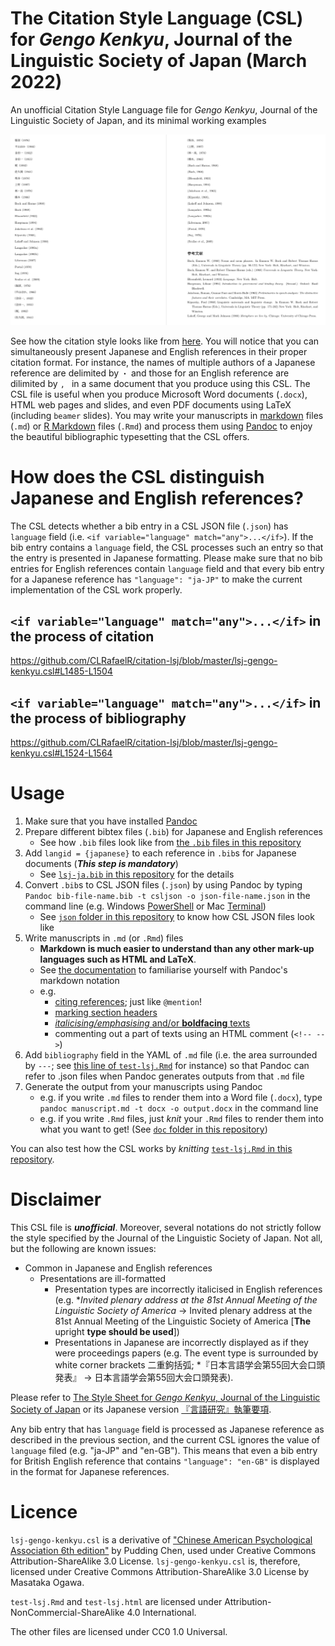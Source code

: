 # The Citation Style Language (CSL) for *Gengo Kenkyu*, Journal of the Linguistic Society of Japan (March 2022)

An unofficial Citation Style Language file for *Gengo Kenkyu*, Journal of the Linguistic Society of Japan, and its minimal working examples

![](https://github.com/CLRafaelR/citation-lsj/blob/master/doc/output-example.png)

See how the citation style looks like from [here](https://htmlpreview.github.io/?https://github.com/CLRafaelR/citation-lsj/blob/master/doc/test-lsj.html).
You will notice that you can simultaneously present Japanese and English references in their proper citation format.
For instance, the names of multiple authors of a Japanese reference are delimited by `・` and those for an English reference are dilimited by `, ` in a same document that you produce using this CSL.
The CSL file is useful when you produce Microsoft Word documents (`.docx`), HTML web pages and slides, and even PDF documents using LaTeX (including `beamer` slides).
You may write your manuscripts in [markdown](https://pandoc.org/MANUAL.html#pandocs-markdown) files (`.md`) or [R Markdown](https://rmarkdown.rstudio.com/) files (`.Rmd`)
and process them using [Pandoc](https://pandoc.org/index.html) to enjoy the beautiful bibliographic typesetting that the CSL offers.

# How does the CSL distinguish Japanese and English references?

The CSL detects whether a bib entry in a CSL JSON file (`.json`) has `language` field (i.e. `<if variable="language" match="any">...</if>`).
If the bib entry contains a `language` field,
the CSL processes such an entry so that the entry is presented in Japanese formatting.
Please make sure that
no bib entries for English references contain `language` field and that every bib entry for a Japanese reference has `"language": "ja-JP"`
to make the current implementation of the CSL work properly.

## `<if variable="language" match="any">...</if>` in the process of citation

https://github.com/CLRafaelR/citation-lsj/blob/master/lsj-gengo-kenkyu.csl#L1485-L1504

## `<if variable="language" match="any">...</if>` in the process of bibliography

https://github.com/CLRafaelR/citation-lsj/blob/master/lsj-gengo-kenkyu.csl#L1524-L1564

# Usage

1. Make sure that you have installed [Pandoc](https://pandoc.org/installing.html)
2. Prepare different bibtex files (`.bib`) for Japanese and English references
    - See how `.bib` files look like from [the `.bib` files in this repository](https://github.com/CLRafaelR/citation-lsj/tree/master/bib)
3. Add `langid = {japanese}` to each reference in `.bib`s for Japanese documents (***This step is mandatory***)
    - See [`lsj-ja.bib` in this repository](https://github.com/CLRafaelR/citation-lsj/blob/master/bib/lsj-ja.bib) for the details
4. Convert `.bib`s to CSL JSON files (`.json`) by using Pandoc by typing `Pandoc bib-file-name.bib -t csljson -o json-file-name.json` in the command line (e.g. Windows [PowerShell](https://learn.microsoft.com/ja-jp/powershell/scripting/discover-powershell) or Mac [Terminal](https://support.apple.com/ja-jp/guide/terminal/welcome/mac))
    - See [`json` folder in this repository](https://github.com/CLRafaelR/citation-lsj/tree/master/json) to know how CSL JSON files look like
5. Write manuscripts in `.md` (or `.Rmd`) files
    - **Markdown is much easier to understand than any other mark-up languages such as HTML and LaTeX**.
    - See [the documentation](https://pandoc.org/MANUAL.html#pandocs-markdown) to familiarise yourself with Pandoc's markdown notation
    - e.g.
      - [citing references](https://pandoc.org/MANUAL.html#citation-syntax); just like `@mention`!
      - [marking section headers](https://pandoc.org/MANUAL.html#atx-style-headings)
      - [*italicising/emphasising* and/or **boldfacing** texts](https://pandoc.org/MANUAL.html#emphasis)
      - commenting out a part of texts using an HTML comment (`<!-- -->`)
6. Add `bibliography` field in the YAML of `.md` file (i.e. the area surrounded by `---`; see [this line of `test-lsj.Rmd`](https://github.com/CLRafaelR/citation-lsj/blob/e1b95ab32f0870de32b9f8db96bfc73c2358d623/doc/test-lsj.Rmd#L14) for instance) so that Pandoc can refer to .json files when Pandoc generates outputs from that `.md` file
7. Generate the output from your manuscripts using Pandoc
    - e.g. if you write `.md` files to render them into a Word file (`.docx`), type `pandoc manuscript.md -t docx -o output.docx` in the command line
    - e.g. if you write `.Rmd` files, just *knit* your `.Rmd` files to render them into what you want to get! (See [`doc` folder in this repository](https://rmarkdown.rstudio.com/docs/))

You can also test how the CSL works by *knitting* [`test-lsj.Rmd` in this repository](https://github.com/CLRafaelR/citation-lsj/blob/master/doc/test-lsj.Rmd).

# Disclaimer

This CSL file is ***unofficial***.
Moreover, several notations do not strictly follow the style specified by the Journal of the Linguistic Society of Japan. Not all, but the following are known issues:

- Common in Japanese and English references
  - Presentations are ill-formatted
    - Presentation types are incorrectly italicised in English references (e.g. \**Invited plenary address at the 81st Annual Meeting of the Linguistic Society of America* -> Invited plenary address at the 81st Annual Meeting of the Linguistic Society of America [**The** upright **type should be used**])
    - Presentations in Japanese are incorrectly displayed as if they were proceedings papers (e.g. The event type is surrounded by white corner brackets 二重鉤括弧; \*『日本言語学会第55回大会口頭発表』 -> 日本言語学会第55回大会口頭発表).

Please refer to [The Style Sheet for *Gengo Kenkyu*, Journal of the Linguistic Society of Japan](https://www.ls-japan.org/modules/documents/LSJpapers/e-gkstyle202207.pdf) or its Japanese version [『言語研究』執筆要項](https://www.ls-japan.org/modules/documents/LSJpapers/j-gkstyle202207.pdf).

Any bib entry that has `language` field is processed as Japanese reference as described in the previous section,
and the current CSL ignores the value of `language` filed (e.g. "ja-JP" and "en-GB").
This means that even a bib entry for British English reference that contains `"language": "en-GB"` is displayed in the format for Japanese references.

# Licence

`lsj-gengo-kenkyu.csl` is a derivative of ["Chinese American Psychological Association 6th edition"](https://raw.githubusercontent.com/pulipulichen/blogger/master/project/zotero/apa_zh_pulipuli.csl) by Pudding Chen, used under Creative Commons Attribution-ShareAlike 3.0 License. `lsj-gengo-kenkyu.csl` is, therefore, licensed under Creative Commons Attribution-ShareAlike 3.0 License by Masataka Ogawa.

`test-lsj.Rmd` and `test-lsj.html` are licensed under  Attribution-NonCommercial-ShareAlike 4.0 International.

The other files are licensed under CC0 1.0 Universal.
